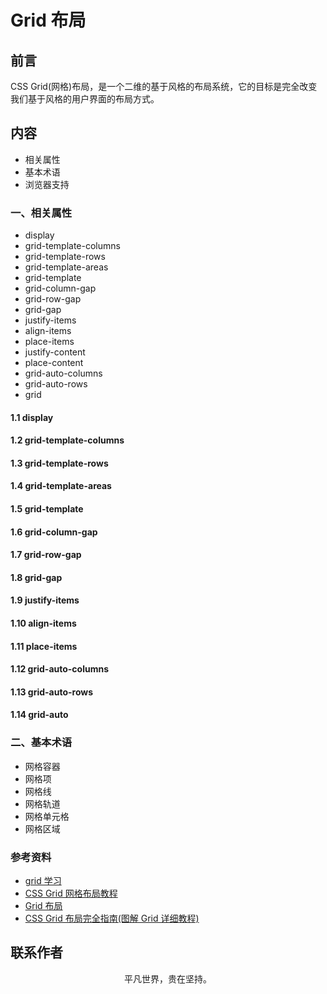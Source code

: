 # Grid 布局

## 前言

CSS Grid(网格)布局，是一个二维的基于风格的布局系统，它的目标是完全改变我们基于风格的用户界面的布局方式。

## 内容

- 相关属性
- 基本术语
- 浏览器支持

### 一、相关属性

- display
- grid-template-columns
- grid-template-rows
- grid-template-areas
- grid-template
- grid-column-gap
- grid-row-gap
- grid-gap
- justify-items
- align-items
- place-items
- justify-content
- place-content
- grid-auto-columns
- grid-auto-rows
- grid

#### 1.1 display

#### 1.2 grid-template-columns

#### 1.3 grid-template-rows

#### 1.4 grid-template-areas

#### 1.5 grid-template

#### 1.6 grid-column-gap

#### 1.7 grid-row-gap

#### 1.8 grid-gap

#### 1.9 justify-items

#### 1.10 align-items

#### 1.11 place-items

#### 1.12 grid-auto-columns

#### 1.13 grid-auto-rows

#### 1.14 grid-auto

### 二、基本术语

- 网格容器
- 网格项
- 网格线
- 网格轨道
- 网格单元格
- 网格区域

### 参考资料

- [grid 学习](https://www.zcfy.cc/article/learn-css-grid-a-guide-to-learning-css-grid-jonathan-suh)
- [CSS Grid 网格布局教程](https://www.ruanyifeng.com/blog/2019/03/grid-layout-tutorial.html)
- [Grid 布局](https://juejin.im/entry/5894135c8fd9c5a19507f6a1)
- [CSS Grid 布局完全指南(图解 Grid 详细教程)](https://www.html.cn/archives/8510)

## 联系作者

<div align="center">
    <p>
        平凡世界，贵在坚持。
    </p>
    <img :src="$withBase('/about/contact.png')" />
</div>
